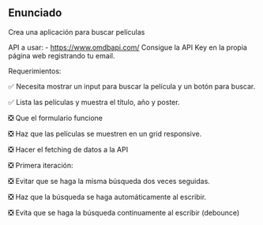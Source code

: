 ## Enunciado

Crea una aplicación para buscar películas

API a usar: - https://www.omdbapi.com/
Consigue la API Key en la propia página web registrando tu email.

Requerimientos:

✅ Necesita mostrar un input para buscar la película y un botón para buscar.

✅ Lista las películas y muestra el título, año y poster.

❎ Que el formulario funcione

❎ Haz que las películas se muestren en un grid responsive.

❎ Hacer el fetching de datos a la API

❎ Primera iteración:

❎ Evitar que se haga la misma búsqueda dos veces seguidas.

❎ Haz que la búsqueda se haga automáticamente al escribir.

❎ Evita que se haga la búsqueda continuamente al escribir (debounce)